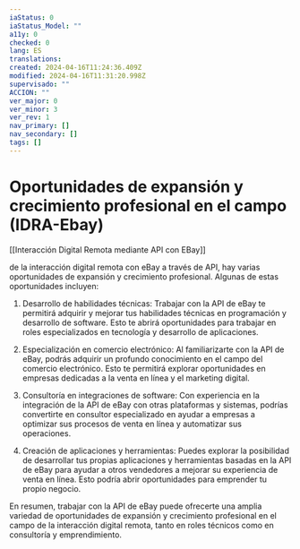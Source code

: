 ```yaml
---
iaStatus: 0
iaStatus_Model: ""
a11y: 0
checked: 0
lang: ES
translations: 
created: 2024-04-16T11:24:36.409Z
modified: 2024-04-16T11:31:20.998Z
supervisado: ""
ACCION: ""
ver_major: 0
ver_minor: 3
ver_rev: 1
nav_primary: []
nav_secondary: []
tags: []
---
```

# Oportunidades de expansión y crecimiento profesional en el campo (IDRA-Ebay)

[[Interacción Digital Remota mediante API con EBay]]

de la interacción digital remota con eBay a través de API, hay varias oportunidades de expansión y crecimiento profesional. Algunas de estas oportunidades incluyen:

1. Desarrollo de habilidades técnicas: Trabajar con la API de eBay te permitirá adquirir y mejorar tus habilidades técnicas en programación y desarrollo de software. Esto te abrirá oportunidades para trabajar en roles especializados en tecnología y desarrollo de aplicaciones.

2. Especialización en comercio electrónico: Al familiarizarte con la API de eBay, podrás adquirir un profundo conocimiento en el campo del comercio electrónico. Esto te permitirá explorar oportunidades en empresas dedicadas a la venta en línea y el marketing digital.

3. Consultoría en integraciones de software: Con experiencia en la integración de la API de eBay con otras plataformas y sistemas, podrías convertirte en consultor especializado en ayudar a empresas a optimizar sus procesos de venta en línea y automatizar sus operaciones.

4. Creación de aplicaciones y herramientas: Puedes explorar la posibilidad de desarrollar tus propias aplicaciones y herramientas basadas en la API de eBay para ayudar a otros vendedores a mejorar su experiencia de venta en línea. Esto podría abrir oportunidades para emprender tu propio negocio.

En resumen, trabajar con la API de eBay puede ofrecerte una amplia variedad de oportunidades de expansión y crecimiento profesional en el campo de la interacción digital remota, tanto en roles técnicos como en consultoría y emprendimiento.
